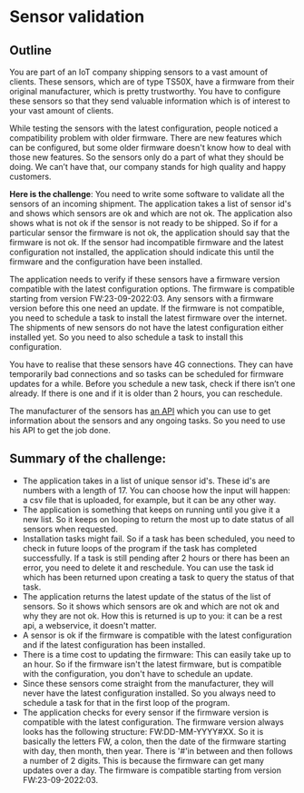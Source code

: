 # Sensor validation

## Outline

You are part of an IoT company shipping sensors to a vast amount of clients. These sensors, which are of type TS50X,
have a firmware from their original manufacturer, which is pretty trustworthy. You have to configure these sensors so 
that they send valuable information which is of interest to your vast amount of clients.

While testing the sensors with the latest configuration, people noticed a compatibility problem with older firmware. There
are new features which can be configured, but some older firmware doesn't know how to deal with those new features. So
the sensors only do a part of what they should be doing. We can’t have that, our company stands for high quality and
happy customers.

**Here is the challenge**: You need to write some software to validate all the sensors of an incoming shipment. The
application takes a list of sensor id's and shows which sensors are ok and which are not ok. The application also shows
what is not ok if the sensor is not ready to be shipped. So if for a particular sensor the firmware is not ok, the 
application should say that the firmware is not ok. If the sensor had incompatible firmware and the latest configuration
not installed, the application should indicate this until the firmware and the configuration have been installed.

The application needs to verify if these sensors have a firmware version compatible with the latest configuration
options. The firmware is compatible starting from version FW:23-09-2022:03. Any sensors with a firmware version before 
this one need an update. If the firmware is not compatible, you need to schedule a task to install the latest firmware over the
internet. The shipments of new sensors do not have the latest configuration either installed yet. So you need to also schedule a task
to install this configuration. 

You have to realise that these sensors have 4G connections. They can have temporarily bad connections and so tasks can
be scheduled for firmware updates for a while. Before you schedule a new task, check if there isn’t one already. If
there is one and if it is older than 2 hours, you can reschedule.

The manufacturer of the sensors has [an API](Manufacturer_API.md) which you can use to get information about the sensors and any ongoing tasks.
So you need to use his API to get the job done.


## Summary of the challenge:

* The application takes in a list of unique sensor id's. These id's are numbers with a length of 17. You can choose
  how the input will happen: a csv file that is uploaded, for example, but it can be any other way.
* The application is something that keeps on running until you give it a new list. So it keeps on looping to return the
  most up to date status of all sensors when requested.
* Installation tasks might fail. So if a task has been scheduled, you need to check in future loops of the program if the task has
  completed successfully. If a task is still pending after 2 hours or there has been an error, you need to delete it and reschedule. You 
  can use the task id which has been returned upon creating a task to query the status of that task. 
* The application returns the latest update of the status of the list of sensors. So it shows which sensors are ok and
  which are not ok and why they are not ok. How this is returned is up to you: it can be a rest api, a webservice, it
  doesn't matter.
* A sensor is ok if the firmware is compatible with the latest configuration and if the latest configuration has been
  installed.
* There is a time cost to updating the firmware: This can easily take up to an hour. So if the firmware isn't the latest
  firmware, but is compatible with the configuration, you don't have to schedule an update.
* Since these sensors come straight from the manufacturer, they will never have the latest configuration installed. So you 
  always need to schedule a task for that in the first loop of the program. 
* The application checks for every sensor if the firmware version is compatible with the latest configuration. The
  firmware version always looks has the following structure: FW:DD-MM-YYYY#XX. So it is basically the letters FW, a
  colon, then the date of the firmware starting with day, then month, then year. There is '#'in between and then follows
  a number of 2 digits. This is because the firmware can get many updates over a day. The firmware is compatible starting from
  version FW:23-09-2022:03.
